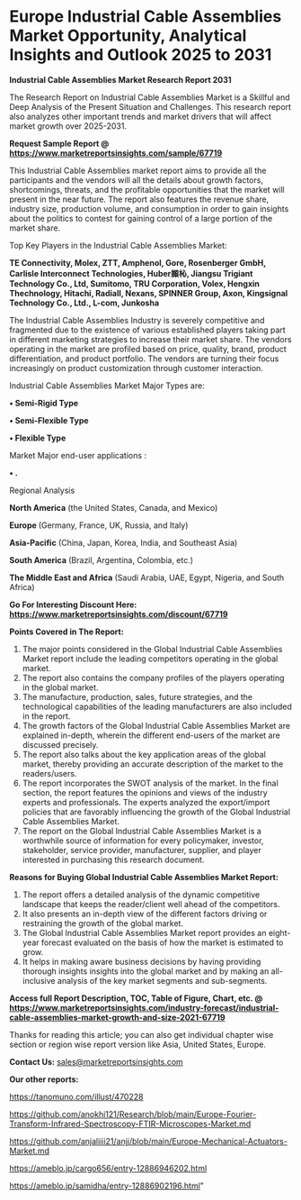 # Europe Industrial Cable Assemblies Market Opportunity, Analytical Insights and Outlook 2025 to 2031

<strong>Industrial Cable Assemblies Market Research Report 2031</strong>

The Research Report on Industrial Cable Assemblies Market is a Skillful and Deep Analysis of the Present Situation and Challenges. This research report also analyzes other important trends and market drivers that will affect market growth over 2025-2031.

<strong>Request Sample Report @ <a href=https://www.marketreportsinsights.com/sample/67719>https://www.marketreportsinsights.com/sample/67719</a></strong>

This Industrial Cable Assemblies market report aims to provide all the participants and the vendors will all the details about growth factors, shortcomings, threats, and the profitable opportunities that the market will present in the near future. The report also features the revenue share, industry size, production volume, and consumption in order to gain insights about the politics to contest for gaining control of a large portion of the market share.

Top Key Players in the Industrial Cable Assemblies Market:

<strong>TE Connectivity, Molex, ZTT, Amphenol, Gore, Rosenberger GmbH, Carlisle Interconnect Technologies, Huber䫨杺, Jiangsu Trigiant Technology Co., Ltd, Sumitomo, TRU Corporation, Volex, Hengxin Thechnology, Hitachi, Radiall, Nexans, SPINNER Group, Axon, Kingsignal Technology Co., Ltd., L-com, Junkosha</strong>

The Industrial Cable Assemblies Industry is severely competitive and fragmented due to the existence of various established players taking part in different marketing strategies to increase their market share. The vendors operating in the market are profiled based on price, quality, brand, product differentiation, and product portfolio. The vendors are turning their focus increasingly on product customization through customer interaction.

Industrial Cable Assemblies Market Major Types are:

<strong>• Semi-Rigid Type

• Semi-Flexible Type

• Flexible Type</strong>

Market Major end-user applications :

<strong>• .</strong>

Regional Analysis

</u><strong><b>North America</b></strong> (the United States, Canada, and Mexico)

<strong><b>Europe </b></strong>(Germany, France, UK, Russia, and Italy)

<strong><b>Asia-Pacific</b></strong> (China, Japan, Korea, India, and Southeast Asia)

<strong><b>South America</b></strong> (Brazil, Argentina, Colombia, etc.)

<strong><b>The Middle East and Africa</b></strong> (Saudi Arabia, UAE, Egypt, Nigeria, and South Africa)

<strong>Go For Interesting Discount Here: <a href=https://www.marketreportsinsights.com/discount/67719>https://www.marketreportsinsights.com/discount/67719</a></strong>

<strong>Points Covered in The Report:</strong>
<ol>
  <li>The major points considered in the Global Industrial Cable Assemblies Market report include the leading competitors operating in the global market.</li>
  <li>The report also contains the company profiles of the players operating in the global market.</li>
  <li>The manufacture, production, sales, future strategies, and the technological capabilities of the leading manufacturers are also included in the report.</li>
  <li>The growth factors of the Global Industrial Cable Assemblies Market are explained in-depth, wherein the different end-users of the market are discussed precisely.</li>
  <li>The report also talks about the key application areas of the global market, thereby providing an accurate description of the market to the readers/users.</li>
  <li>The report incorporates the SWOT analysis of the market. In the final section, the report features the opinions and views of the industry experts and professionals. The experts analyzed the export/import policies that are favorably influencing the growth of the Global Industrial Cable Assemblies Market.</li>
  <li>The report on the Global Industrial Cable Assemblies Market is a worthwhile source of information for every policymaker, investor, stakeholder, service provider, manufacturer, supplier, and player interested in purchasing this research document.</li>
</ol>
<strong>Reasons for Buying Global Industrial Cable Assemblies Market Report:</strong>

<ol>
  <li>The report offers a detailed analysis of the dynamic competitive landscape that keeps the reader/client well ahead of the competitors.</li>
  <li>It also presents an in-depth view of the different factors driving or restraining the growth of the global market.</li>
  <li>The Global Industrial Cable Assemblies Market report provides an eight-year forecast evaluated on the basis of how the market is estimated to grow.</li>
  <li>It helps in making aware business decisions by having providing thorough insights insights into the global market and by making an all-inclusive analysis of the key market segments and sub-segments.</li>
</ol>
<strong>Access full Report Description, TOC, Table of Figure, Chart, etc. @ <a href=https://www.marketreportsinsights.com/industry-forecast/industrial-cable-assemblies-market-growth-and-size-2021-67719>https://www.marketreportsinsights.com/industry-forecast/industrial-cable-assemblies-market-growth-and-size-2021-67719</a></strong>


Thanks for reading this article; you can also get individual chapter wise section or region wise report version like Asia, United States, Europe.

<strong>Contact Us:</strong>
sales@marketreportsinsights.com

<strong>Our other reports:</strong>

<a href=https://tanomuno.com/illust/470228>https://tanomuno.com/illust/470228</a>

<a href=https://github.com/anokhi121/Research/blob/main/Europe-Fourier-Transform-Infrared-Spectroscopy-FTIR-Microscopes-Market.md>https://github.com/anokhi121/Research/blob/main/Europe-Fourier-Transform-Infrared-Spectroscopy-FTIR-Microscopes-Market.md</a>

<a href=https://github.com/anjaliiii21/anjj/blob/main/Europe-Mechanical-Actuators-Market.md>https://github.com/anjaliiii21/anjj/blob/main/Europe-Mechanical-Actuators-Market.md</a>

<a href=https://ameblo.jp/cargo656/entry-12886946202.html>https://ameblo.jp/cargo656/entry-12886946202.html</a>

<a href=https://ameblo.jp/samidha/entry-12886902196.html>https://ameblo.jp/samidha/entry-12886902196.html</a>"

